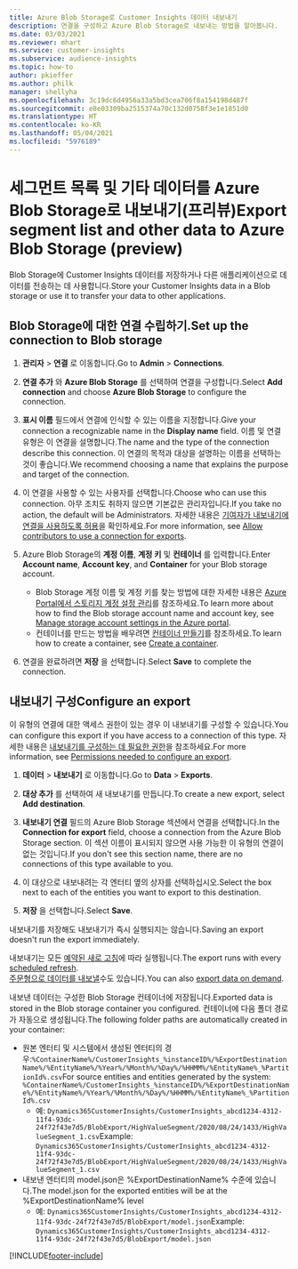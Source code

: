 ```yaml
---
title: Azure Blob Storage로 Customer Insights 데이터 내보내기
description: 연결을 구성하고 Azure Blob Storage로 내보내는 방법을 알아봅니다.
ms.date: 03/03/2021
ms.reviewer: mhart
ms.service: customer-insights
ms.subservice: audience-insights
ms.topic: how-to
author: pkieffer
ms.author: philk
manager: shellyha
ms.openlocfilehash: 3c19dc6d4956a33a5bd3cea706f8a154198d487f
ms.sourcegitcommit: e8e03309ba2515374a70c132d0758f3e1e1851d0
ms.translationtype: HT
ms.contentlocale: ko-KR
ms.lasthandoff: 05/04/2021
ms.locfileid: "5976189"
---
```

# <a name="export-segment-list-and-other-data-to-azure-blob-storage-preview"></a><span data-ttu-id="da6de-103">세그먼트 목록 및 기타 데이터를 Azure Blob Storage로 내보내기(프리뷰)</span><span class="sxs-lookup"><span data-stu-id="da6de-103">Export segment list and other data to Azure Blob Storage (preview)</span></span>

<span data-ttu-id="da6de-104">Blob Storage에 Customer Insights 데이터를 저장하거나 다른 애플리케이션으로 데이터를 전송하는 데 사용합니다.</span><span class="sxs-lookup"><span data-stu-id="da6de-104">Store your Customer Insights data in a Blob storage or use it to transfer your data to other applications.</span></span>

## <a name="set-up-the-connection-to-blob-storage"></a><span data-ttu-id="da6de-105">Blob Storage에 대한 연결 수립하기.</span><span class="sxs-lookup"><span data-stu-id="da6de-105">Set up the connection to Blob storage</span></span>

1. <span data-ttu-id="da6de-106">**관리자** > **연결** 로 이동합니다.</span><span class="sxs-lookup"><span data-stu-id="da6de-106">Go to **Admin** > **Connections**.</span></span>

1. <span data-ttu-id="da6de-107">**연결 추가** 와 **Azure Blob Storage** 를 선택하여 연결을 구성합니다.</span><span class="sxs-lookup"><span data-stu-id="da6de-107">Select **Add connection** and choose **Azure Blob Storage** to configure the connection.</span></span>

1. <span data-ttu-id="da6de-108">**표시 이름** 필드에서 연결에 인식할 수 있는 이름을 지정합니다.</span><span class="sxs-lookup"><span data-stu-id="da6de-108">Give your connection a recognizable name in the **Display name** field.</span></span> <span data-ttu-id="da6de-109">이름 및 연결 유형은 이 연결을 설명합니다.</span><span class="sxs-lookup"><span data-stu-id="da6de-109">The name and the type of the connection describe this connection.</span></span> <span data-ttu-id="da6de-110">이 연결의 목적과 대상을 설명하는 이름을 선택하는 것이 좋습니다.</span><span class="sxs-lookup"><span data-stu-id="da6de-110">We recommend choosing a name that explains the purpose and target of the connection.</span></span>

1. <span data-ttu-id="da6de-111">이 연결을 사용할 수 있는 사용자를 선택합니다.</span><span class="sxs-lookup"><span data-stu-id="da6de-111">Choose who can use this connection.</span></span> <span data-ttu-id="da6de-112">아무 조치도 취하지 않으면 기본값은 관리자입니다.</span><span class="sxs-lookup"><span data-stu-id="da6de-112">If you take no action, the default will be Administrators.</span></span> <span data-ttu-id="da6de-113">자세한 내용은 [기여자가 내보내기에 연결을 사용하도록 허용](connections.md#allow-contributors-to-use-a-connection-for-exports)을 확인하세요.</span><span class="sxs-lookup"><span data-stu-id="da6de-113">For more information, see [Allow contributors to use a connection for exports](connections.md#allow-contributors-to-use-a-connection-for-exports).</span></span>

1. <span data-ttu-id="da6de-114">Azure Blob Storage의 **계정 이름**, **계정 키** 및 **컨테이너** 를 입력합니다.</span><span class="sxs-lookup"><span data-stu-id="da6de-114">Enter **Account name**, **Account key**, and **Container** for your Blob storage account.</span></span>
    - <span data-ttu-id="da6de-115">Blob Storage 계정 이름 및 계정 키를 찾는 방법에 대한 자세한 내용은 [Azure Portal에서 스토리지 계정 설정 관리](/azure/storage/common/storage-account-manage)를 참조하세요.</span><span class="sxs-lookup"><span data-stu-id="da6de-115">To learn more about how to find the Blob storage account name and account key, see [Manage storage account settings in the Azure portal](/azure/storage/common/storage-account-manage).</span></span>
    - <span data-ttu-id="da6de-116">컨테이너를 만드는 방법을 배우려면 [컨테이너 만들기](/azure/storage/blobs/storage-quickstart-blobs-portal#create-a-container)를 참조하세요.</span><span class="sxs-lookup"><span data-stu-id="da6de-116">To learn how to create a container, see [Create a container](/azure/storage/blobs/storage-quickstart-blobs-portal#create-a-container).</span></span>

1. <span data-ttu-id="da6de-117">연결을 완료하려면 **저장** 을 선택합니다.</span><span class="sxs-lookup"><span data-stu-id="da6de-117">Select **Save** to complete the connection.</span></span> 

## <a name="configure-an-export"></a><span data-ttu-id="da6de-118">내보내기 구성</span><span class="sxs-lookup"><span data-stu-id="da6de-118">Configure an export</span></span>

<span data-ttu-id="da6de-119">이 유형의 연결에 대한 액세스 권한이 있는 경우 이 내보내기를 구성할 수 있습니다.</span><span class="sxs-lookup"><span data-stu-id="da6de-119">You can configure this export if you have access to a connection of this type.</span></span> <span data-ttu-id="da6de-120">자세한 내용은 [내보내기를 구성하는 데 필요한 권한](export-destinations.md#set-up-a-new-export)을 참조하세요.</span><span class="sxs-lookup"><span data-stu-id="da6de-120">For more information, see [Permissions needed to configure an export](export-destinations.md#set-up-a-new-export).</span></span>

1. <span data-ttu-id="da6de-121">**데이터** > **내보내기** 로 이동합니다.</span><span class="sxs-lookup"><span data-stu-id="da6de-121">Go to **Data** > **Exports**.</span></span>

1. <span data-ttu-id="da6de-122">**대상 추가** 를 선택하여 새 내보내기를 만듭니다.</span><span class="sxs-lookup"><span data-stu-id="da6de-122">To create a new export, select **Add destination**.</span></span>

1. <span data-ttu-id="da6de-123">**내보내기 연결** 필드의 Azure Blob Storage 섹션에서 연결을 선택합니다.</span><span class="sxs-lookup"><span data-stu-id="da6de-123">In the **Connection for export** field, choose a connection from the Azure Blob Storage section.</span></span> <span data-ttu-id="da6de-124">이 섹션 이름이 표시되지 않으면 사용 가능한 이 유형의 연결이 없는 것입니다.</span><span class="sxs-lookup"><span data-stu-id="da6de-124">If you don't see this section name, there are no connections of this type available to you.</span></span>

1. <span data-ttu-id="da6de-125">이 대상으로 내보내려는 각 엔터티 옆의 상자를 선택하십시오.</span><span class="sxs-lookup"><span data-stu-id="da6de-125">Select the box next to each of the entities you want to export to this destination.</span></span>

1. <span data-ttu-id="da6de-126">**저장** 을 선택합니다.</span><span class="sxs-lookup"><span data-stu-id="da6de-126">Select **Save**.</span></span>

<span data-ttu-id="da6de-127">내보내기를 저장해도 내보내기가 즉시 실행되지는 않습니다.</span><span class="sxs-lookup"><span data-stu-id="da6de-127">Saving an export doesn't run the export immediately.</span></span>

<span data-ttu-id="da6de-128">내보내기는 모든 [예약된 새로 고침](system.md#schedule-tab)에 따라 실행됩니다.</span><span class="sxs-lookup"><span data-stu-id="da6de-128">The export runs with every [scheduled refresh](system.md#schedule-tab).</span></span>     
<span data-ttu-id="da6de-129">[주문형으로 데이터를 내보낼](export-destinations.md#run-exports-on-demand)수도 있습니다.</span><span class="sxs-lookup"><span data-stu-id="da6de-129">You can also [export data on demand](export-destinations.md#run-exports-on-demand).</span></span> 

<span data-ttu-id="da6de-130">내보낸 데이터는 구성한 Blob Storage 컨테이너에 저장됩니다.</span><span class="sxs-lookup"><span data-stu-id="da6de-130">Exported data is stored in the Blob storage container you configured.</span></span> <span data-ttu-id="da6de-131">컨테이너에 다음 폴더 경로가 자동으로 생성됩니다.</span><span class="sxs-lookup"><span data-stu-id="da6de-131">The following folder paths are automatically created in your container:</span></span>

- <span data-ttu-id="da6de-132">원본 엔터티 및 시스템에서 생성된 엔터티의 경우:`%ContainerName%/CustomerInsights_%instanceID%/%ExportDestinationName%/%EntityName%/%Year%/%Month%/%Day%/%HHMM%/%EntityName%_%PartitionId%.csv`</span><span class="sxs-lookup"><span data-stu-id="da6de-132">For source entities and entities generated by the system: `%ContainerName%/CustomerInsights_%instanceID%/%ExportDestinationName%/%EntityName%/%Year%/%Month%/%Day%/%HHMM%/%EntityName%_%PartitionId%.csv`</span></span>
  - <span data-ttu-id="da6de-133">예: `Dynamics365CustomerInsights/CustomerInsights_abcd1234-4312-11f4-93dc-24f72f43e7d5/BlobExport/HighValueSegment/2020/08/24/1433/HighValueSegment_1.csv`</span><span class="sxs-lookup"><span data-stu-id="da6de-133">Example: `Dynamics365CustomerInsights/CustomerInsights_abcd1234-4312-11f4-93dc-24f72f43e7d5/BlobExport/HighValueSegment/2020/08/24/1433/HighValueSegment_1.csv`</span></span>
- <span data-ttu-id="da6de-134">내보낸 엔터티의 model.json은 %ExportDestinationName% 수준에 있습니다.</span><span class="sxs-lookup"><span data-stu-id="da6de-134">The model.json for the exported entities will be at the %ExportDestinationName% level</span></span>
  - <span data-ttu-id="da6de-135">예: `Dynamics365CustomerInsights/CustomerInsights_abcd1234-4312-11f4-93dc-24f72f43e7d5/BlobExport/model.json`</span><span class="sxs-lookup"><span data-stu-id="da6de-135">Example: `Dynamics365CustomerInsights/CustomerInsights_abcd1234-4312-11f4-93dc-24f72f43e7d5/BlobExport/model.json`</span></span>

[!INCLUDE[footer-include](../includes/footer-banner.md)]
